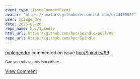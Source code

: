 ```yaml
---
event_type: IssueCommentEvent
avatar: "https://avatars.githubusercontent.com/u/4440062?"
user: mplegendre
date: 2025-09-20
repo_name: hpc/Spindle
html_url: https://github.com/hpc/Spindle/pull/99
repo_url: https://github.com/hpc/Spindle
---
```


<a href='https://github.com/mplegendre' target='_blank'>mplegendre</a> commented on issue <a href='https://github.com/hpc/Spindle/pull/99' target='_blank'>hpc/Spindle#99</a>.

<small>Can you rebase this into either:...</small>

<a href='https://github.com/hpc/Spindle/pull/99' target='_blank'>View Comment</a>